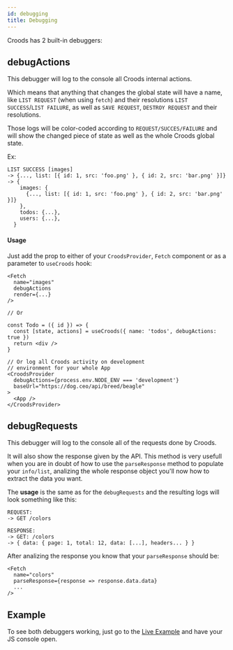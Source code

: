 ```yaml
---
id: debugging
title: Debugging
---
```


Croods has 2 built-in debuggers:

## debugActions

This debugger will log to the console all Croods internal actions.

Which means that anything that changes the global state will have a name, like `LIST REQUEST` (when using `fetch`) and their resolutions `LIST SUCCESS`/`LIST FAILURE`, as well as `SAVE REQUEST`, `DESTROY REQUEST` and their resolutions.

Those logs will be color-coded according to `REQUEST/SUCCES/FAILURE` and will show the changed piece of state as well as the whole Croods global state.

Ex:

```
LIST SUCCESS [images]
-> {..., list: [{ id: 1, src: 'foo.png' }, { id: 2, src: 'bar.png' }]}
-> {
    images: {
      {..., list: [{ id: 1, src: 'foo.png' }, { id: 2, src: 'bar.png' }]}
    },
    todos: {...},
    users: {...},
  }
```

#### Usage

Just add the prop to either of your `CroodsProvider`, `Fetch` component or as a parameter to `useCroods` hook:

```
<Fetch
  name="images"
  debugActions
  render={...}
/>

// Or

const Todo = ({ id }) => {
  const [state, actions] = useCroods({ name: 'todos', debugActions: true })
  return <div />
}

// Or log all Croods activity on development
// environment for your whole App
<CroodsProvider
  debugActions={process.env.NODE_ENV === 'development'}
  baseUrl="https://dog.ceo/api/breed/beagle"
>
  <App />
</CroodsProvider>

```

## debugRequests

This debugger will log to the console all of the requests done by Croods.

It will also show the response given by the API.
This method is very usefull when you are in doubt of how to use the `parseResponse` method to populate your `info/list`, analizing the whole response object you'll now how to extract the data you want.

The **usage** is the same as for the `debugRequests` and the resulting logs will look something like this:

```
REQUEST:
-> GET /colors

RESPONSE:
-> GET: /colors
-> { data: { page: 1, total: 12, data: [...], headers... } }
```

After analizing the response you know that your `parseResponse` should be:

```
<Fetch
  name="colors"
  parseResponse={response => response.data.data}
  ...
/>
```

## Example

To see both debuggers working, just go to the [Live Example](/docs/live-example) and have your JS console open.
